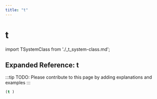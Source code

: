 ```yaml
---
title: "t"
---
```


# t

import TSystemClass from './_t_system-class.md';

<TSystemClass />

## Expanded Reference: t

:::tip
TODO: Please contribute to this page by adding explanations and examples
:::

```lisp
(t )
```
